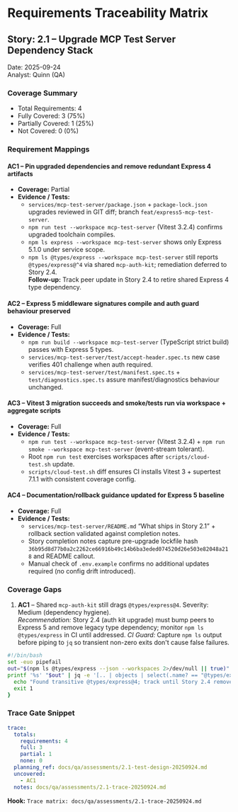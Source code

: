 # Requirements Traceability Matrix

## Story: 2.1 – Upgrade MCP Test Server Dependency Stack

Date: 2025-09-24  
Analyst: Quinn (QA)

### Coverage Summary
- Total Requirements: 4
- Fully Covered: 3 (75%)
- Partially Covered: 1 (25%)
- Not Covered: 0 (0%)

### Requirement Mappings

#### AC1 – Pin upgraded dependencies and remove redundant Express 4 artifacts
- **Coverage:** Partial
- **Evidence / Tests:**
  - `services/mcp-test-server/package.json` + `package-lock.json` upgrades reviewed in GIT diff; branch `feat/express5-mcp-test-server`.
  - `npm run test --workspace mcp-test-server` (Vitest 3.2.4) confirms upgraded toolchain compiles.
  - `npm ls express --workspace mcp-test-server` shows only Express 5.1.0 under service scope.
  - `npm ls @types/express --workspace mcp-test-server` still reports `@types/express@^4` via shared `mcp-auth-kit`; remediation deferred to Story 2.4.  
 **Follow-up:** Track peer update in Story 2.4 to retire shared Express 4 type dependency.

#### AC2 – Express 5 middleware signatures compile and auth guard behaviour preserved
- **Coverage:** Full
- **Evidence / Tests:**
  - `npm run build --workspace mcp-test-server` (TypeScript strict build) passes with Express 5 types.
  - `services/mcp-test-server/test/accept-header.spec.ts` new case verifies 401 challenge when auth required.
  - `services/mcp-test-server/test/manifest.spec.ts` + `test/diagnostics.spec.ts` assure manifest/diagnostics behaviour unchanged.

#### AC3 – Vitest 3 migration succeeds and smoke/tests run via workspace + aggregate scripts
- **Coverage:** Full
- **Evidence / Tests:**
  - `npm run test --workspace mcp-test-server` (Vitest 3.2.4) + `npm run smoke --workspace mcp-test-server` (event-stream tolerant).
  - Root `npm run test` exercises workspaces after `scripts/cloud-test.sh` update.
  - `scripts/cloud-test.sh` diff ensures CI installs Vitest 3 + supertest 7.1.1 with consistent coverage config.

#### AC4 – Documentation/rollback guidance updated for Express 5 baseline
- **Coverage:** Full
- **Evidence / Tests:**
  - `services/mcp-test-server/README.md` “What ships in Story 2.1” + rollback section validated against completion notes.
  - Story completion notes capture pre-upgrade lockfile hash `36b95d8d77b0a2c2262ce66916b49c14b6ba3eded074520d26e503e82048a218` and README callout.
  - Manual check of `.env.example` confirms no additional updates required (no config drift introduced).

### Coverage Gaps
1. **AC1** – Shared `mcp-auth-kit` still drags `@types/express@4`. Severity: Medium (dependency hygiene).  
 *Recommendation:* Story 2.4 (auth kit upgrade) must bump peers to Express 5 and remove legacy type dependency; monitor `npm ls @types/express` in CI until addressed.
  *CI Guard:* Capture `npm ls` output before piping to `jq` so transient non-zero exits don't cause false failures.

  ```bash
  #!/bin/bash
  set -euo pipefail
  out="$(npm ls @types/express --json --workspaces 2>/dev/null || true)"
  printf '%s' "$out" | jq -e '[.. | objects | select(.name? == "@types/express")] | length == 0' || {
    echo "Found transitive @types/express@4; track until Story 2.4 removes it."
    exit 1
  }
  ```

### Trace Gate Snippet
```yaml
trace:
  totals:
    requirements: 4
    full: 3
    partial: 1
    none: 0
  planning_ref: docs/qa/assessments/2.1-test-design-20250924.md
  uncovered:
    - AC1
  notes: docs/qa/assessments/2.1-trace-20250924.md
```

**Hook:** `Trace matrix: docs/qa/assessments/2.1-trace-20250924.md`
